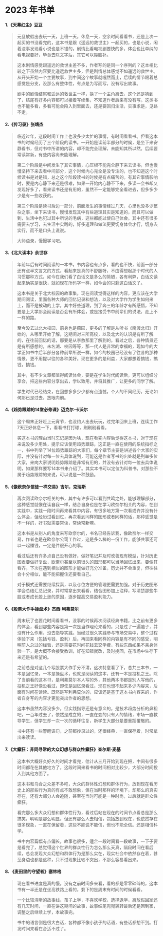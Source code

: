 # 2023 年书单


#### 1.《天幕红尘》豆豆
> 元旦放假出去玩一天，上班一天，休息一天，空余时间看看书，还是上次一起买的书没看完的，这本书是跟《遥远的救世主》一起买的，也是小说，闲着没事发现看小说也是不错的，剧情比看电视剧要快的多，体会也比单纯的看电视要好，毕竟去除文字后，其它可以靠脑补。
> 
> 这本剧情感觉跟遥远的救世主差不多，作者写的是同一个序列的？这本相比较之下虽然内容要比遥远救世主多，但是剧情总体感觉不如遥远的救世主。从开头开始一个主要故事，到中间这个故事就嘎然而止，后续的情节跟着总感觉是分支，没那么有整体性，有点是为写而写，没有写出故事。
> 
> 剧中的剧情结尾和遥远的救世主一样，换了一个主角离去，这个还是猜到了，结尾有好多内容都可以接着写续集，不知道作者后来有没有写。这类书也不能多看，多看可能会陷入到里面去，还是要回归生活，实事求是，见路不走。


#### 2.《传习录》张靖杰
> 临近过年，这段时间工作上也没多少太忙的事情，有时间看看书。但看这本书的时候经历了三个阶段的读书，一开始是读前半部分的时候，是坐下来安静看书，但对书中所讲的内容，却不能完全理解，未能知其所以然，后续要常读常新，有些内容尚未能理解。
>
> 第二个阶段是中间发生了其它事情，心压根不能完全静下来去读书，但也慢慢坚持下来去看中间部分，这个时候内心完全是没专注的，也不知道这个时候读书是对是错，总之这个阶段读书的时候是有点痛苦的。有其它事情影响时，要是内心静下来还是很难，如果一开始内心静不下来，多读一会书却又发现好多了，看来读书还是有用的，虽然不一定能够完全看进去，但多多少少是有一些收获的。
>
> 第三个阶段是读书后边一部分，前面发生的事情经过几天，心里也没多少繁杂之事，坐下来读书，慢慢发现其中有些道理其实是知道的，而且可以做到，生活中也犯过其中所说的毛病，这些都能过使自己体会。其中还有很多需要去学习，去生活中实践的，好多道理和做法更要切身体会才行，切身去实行，而不是口头上说说。
> 
> 大师语录，慢慢学习吧。

#### 3.《北大读本》余世存
> 年前年后有时间阅读的一本书，书内容也有点多，看的也不快，前面一部分还有点半文言文的方式，看起来是真的不舒服呀，不由得想起那个时代的人习惯那种方式，如今在我们看了白话文是多么的简陋，各有利弊，白话文读起来确实是很快，就如现在所码字一样，如今会的只剩这白话文了。
>
> 这本书是关于北大校园的故事集，现在阅读觉得这样的内容，更应该在大学期间阅读，里面各种大师的回忆记录和想法，以及对大学作为学生如何来上，而不是被动的上学，其中好些道理，到了奔三的年龄才有所感悟，不知要是上大学那会阅读是否会有所体会，或是接受书中前辈们的说法，走上不一样的路。
>
> 至今没去过北大校园，前身也是燕园，更多的了解是从听书《南渡北归》开始的，从哪里开始了解，这期间对三所高校，以及北大的认识是有所了解的，在往前回忆的话，那要是从李敖那里了解到的。看过之后，各种情景还是有所感想的，未名湖、校园等等，那一代人是非常的幸福的，现如今的大学正如书中后半部分各种前辈所说一样，如今的校园已经没有了往昔的那种情景，更不用提以往的各种美好。现在更多的是利益，大家都想着搞钱，搞钱，搞钱。
> 
> 其中，有不少文章都值得阅读体会，要是在学生时代阅读后，更可以组织分享会，把这些内容分享出去，学以致用，并将其推广，让更多的同学了解。
> 
> 学生时代已经结束，在回想多多少少都有点遗憾，个人的不同经历，无论如何那已是过去，放眼向前。


#### 4.《趋势跟踪的14堂必修课》迈克尔·卡沃尔
> 这个周末正好赶上元宵节，也没约人出去玩玩，过完年回来上班，连续工作7天正好休息一下，看看书打打球，刷刷剧看看。
>
> 买这本书的理由当时忘记是因为啥，现在看完内容后觉得这本书，对于现在来说没多少用处，提示应该使用趋势跟踪，这正是一直在使用的系统指标之一，书中列举了14位趋势跟踪的大家们，每个章节主要是讲述各个大家的实际，并没有针对每一位去具体说到，可能这是作者写书的出处就是列举多位大家，来向大家说明趋势跟踪是非常有用的，并没有去针对每一位去具体说明，如果那样要写14本书来介绍了。其实本书可以定位为科普书，对那些不属于趋势跟踪的来说，可以说是一种鼓励。

#### 5.《像欧奈尔信徒一样交易》吉尔，克瑞斯
> 再次阅读欧奈尔相关的书，其中有许多可以看到共鸣之处，能够理解部分，这种感觉就像在读自我一样，结合自身也是在学习欧奈尔相关的内容，在到实践中，实践一段时间再来看其中内容，有很多地方第一次看或许并没有什么体会，但经历过看到过，再次看到同样的图形或者同样的话，那种感觉是不一样的，好书就需要常读，常读常新嘛。
>
> 这本书是从别人的角度来写欧奈尔的，书名已经告诉我，像欧奈尔一样交易，作者也是在欧奈尔公司工作过，这是多么棒的一份工作，能够共事还可以一起赚钱，一定是件很开心的事。
>
> 看过后还有许多点自己没有做好，做好笔记并及时改善现有模型，针对历史图表要做好复盘，欧奈尔甚至以前很久的图形都可以当场回忆出来，要像其看齐。下次在遇到相似的图形才能做好充分准备。历史并不会重复，但往往会十分相似，能不能把握住还要看自己。
>
> 对于模式还需要继续探索，以及仓位方便的管理更需要加强。对于历史图形学会总结汇总记录，并时常拿出来看看，结合图形加上注释，写清楚那些牛股或者成长股上涨的原因，逐步提高交易盈利能力。

#### 6.《股票大作手操盘术》杰西·利弗莫尔
> 周末玩了也要花时间看看书，没事的时候再次阅读经典书籍，比之前有更多的体会，看到那些内容是第一次是当作理论来看的，只是过了一遍脑子，并没有什么作用，没去指导实践。当经过很久实践参与市场交易中，整个过程体验下来（包括亏钱、盈利）后，再回来看同样的内容是有不同的感受，明明前人总过的经验，还是需要花时间花钱去交学费，有些东西如果不亲身体验一下，是大概不会接受教训，好在知错就改，及时挽回，在市场中生存下来还是有希望的。
>
> 之前总是对这几个写股票大作手分不清，这次特意看了下，总共三本书，一本是回忆录，一本是操盘术，也就是阅读的这本，还有一本是投机之王。除了当前看的这本书，是利弗莫尔本人写的外，其他两本书都是别人写他的，投机之王好像没看过，即使是回忆录看过，现在也想不起来多少内容来，后面有时间在读读。既然是写利弗莫尔的，应该还是基于这本书内容来的，作者自身写的内容才更能突出作者的思想。
>
> 这本书虽然内容没多少，但实践指导还是有意义的，是技术趋势分析的鼻祖吧，一百年过去了，依然是成立的，一直在变的只有人的情绪，市场一直教导学生，但学生却一次一次的循环往复，新学生大部分是要重蹈覆辙的。
> 
> 书中还有一些警醒语句，之前都抄录过的，还很经典，一直保存着，时常拿出来读读。

#### 7.《大癫狂：非同寻常的大众幻想与群众性癫狂》查尔斯·麦基
> 这本书大概好久好久的时间才看完，估计从三月开始到现在把，中间有很多时间都花在其他地方了，这段时间来看书的时间相对比较少，大部分时间投入到其他方面了。
>
> 这本书和乌合之众差不多吧，大众的群体性幻想和群体行为，放到现在看历史上的那些行为真的有点不敢想象，但在当时那样的环境下，却那么的真实存在，还有大部分人会追随，甚至在当时可能是一种时尚，过后就是群众性癫狂。
>
> 看完那么多大众幻想和群体性行为，看过后站在现在的时间节点看总是那么搞笑，明明是那么明显，但还有那么人去相信，包括放到现在，也依然存在很多现象，一直在保留着，这些不能说不能信，但也不能全信。还是相信科学。
> 
> 书中内容篇幅有点偏长，故事也很多，适合一段时间看一段故事，一下子要是看完了，总觉得这个世界的群众性行为怎么那么天真，隔段时间在看后续，总会发现大众幻想和群体行为是那么实在，现实社会中依然存在着，甚至身边也都是这种，只不过现象比较不突出，不那么容易看出来。

#### 8. 《麦田里的守望者》塞林格
> 现在看书进度是真的慢，没有之前时间多来看，看的都是零零碎碎的，这本书有一半还是在坐高铁路上看的，剩下的是周末有时间的时候看看。
>
> 一个比较清晰的故事线，孩子上学，不喜欢学校，选择退学，离放假回家还有几天时间，一直在讲这期间的故事，故事结尾兜兜转转最后还是回到家，调整之后继续上学，本故事完。
>
> 书中的语言倒是很大白话，各种都不像小孩子的话语，有些话都想不到。打发时间来看在合适不过了。
